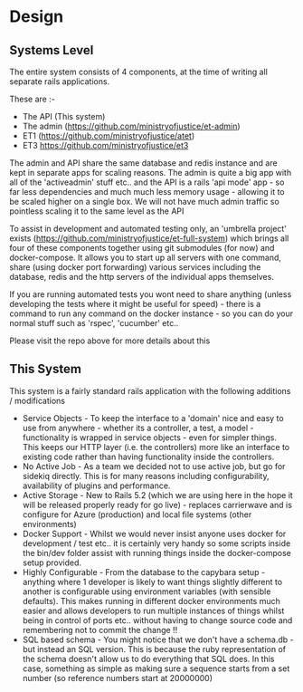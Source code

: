 # Design

## Systems Level

The entire system consists of 4 components, at the time of writing all separate rails applications.

These are :-

* The API (This system)
* The admin (https://github.com/ministryofjustice/et-admin)
* ET1 (https://github.com/ministryofjustice/atet)
* ET3 https://github.com/ministryofjustice/et3

The admin and API share the same database and redis instance and are kept in separate apps for
scaling reasons.  The admin is quite a big app with all of the 'activeadmin' stuff etc.. and the
API is a rails 'api mode' app - so far less dependencies and much much less memory usage - allowing
it to be scaled higher on a single box.
We will not have much admin traffic so pointless scaling it to the same level as the API


To assist in development and automated testing only, an 'umbrella project' exists (https://github.com/ministryofjustice/et-full-system)
which brings all four of these components together using git submodules (for now) and docker-compose.
It allows you to start up all servers with one command, share (using docker port forwarding) various services including the database, redis and the http servers
of the individual apps themselves.

If you are running automated tests you wont need to share anything (unless developing the tests where it might be useful for speed) - there is a command to
run any command on the docker instance - so you can do your normal stuff such as 'rspec', 'cucumber' etc..

Please visit the repo above for more details about this

## This System

This system is a fairly standard rails application with the following additions / modifications

* Service Objects - To keep the interface to a 'domain' nice and easy to use from anywhere - whether its a controller, a test, a model - functionality is wrapped in service objects - even for simpler things. This keeps our HTTP layer (i.e. the controllers)
  more like an interface to existing code rather than having functionality inside the controllers.
* No Active Job - As a team we decided not to use active job, but go for sidekiq directly.  This is for many reasons including configurability, availability of plugins and performance.
* Active Storage - New to Rails 5.2 (which we are using here in the hope it will be released properly ready for go live) - replaces carrierwave and is configure for Azure (production) and local file systems (other environments)
* Docker Support - Whilst we would never insist anyone uses docker for development / test etc.. it is certainly very handy so some scripts inside the bin/dev folder assist with running things inside the docker-compose setup provided.
* Highly Configurable - From the database to the capybara setup - anything where 1 developer is likely to want things slightly different to another is configurable using environment variables (with sensible defaults).  This makes running in different docker environments much easier
  and allows developers to run multiple instances of things whilst being in control of ports etc.. without having to change source code and remembering not to commit the change !!
* SQL based schema - You might notice that we don't have a schema.db - but instead an SQL version.  This is because the ruby representation of the schema doesn't allow
  us to do everything that SQL does.  In this case, something as simple as making sure a sequence starts from a set number (so reference numbers start at 20000000)


